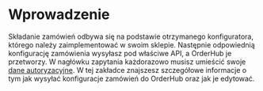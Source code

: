 # Wprowadzenie
Składanie zamówień odbywa się na podstawie otrzymanego konfiguratora, którego należy zaimplementować w swoim sklepie. Następnie odpowiednią konfigurację zamówienia wysyłasz pod właściwe API, a OrderHub je przetworzy. W nagłówku zapytania każdorazowo musisz umieścić swoje [dane autoryzacyjne](../../authorization). W tej zakładce znajszesz szczegółowe informacje o tym jak wysyłać konfiguracje zamówień do OrderHub oraz jak je edytować.
